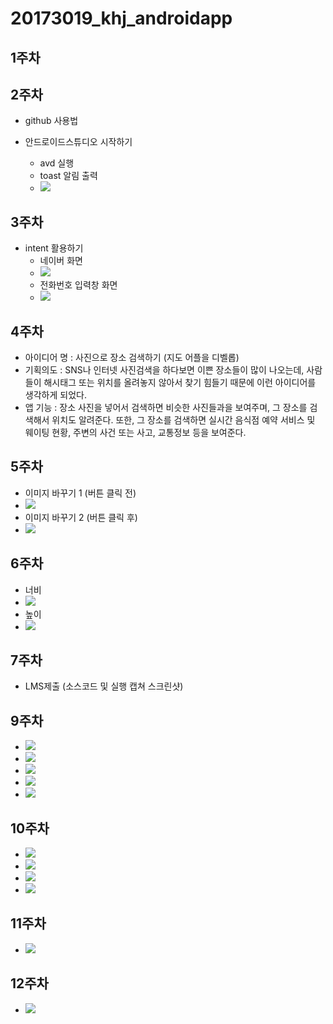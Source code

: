 # 20173019_khj_androidapp

## 1주차

## 2주차

  - github 사용법
  
  - 안드로이드스튜디오 시작하기
      - avd 실행
      - toast 알림 출력
      - <img width="" height="" src="/png/2주차과제.png"></img>
## 3주차
   - intent 활용하기
      - 네이버 화면
      - <img width="" height="" src="/png/3주차과제_2.png"></img>
      - 전화번호 입력창 화면
      - <img width="" height="" src="/png/3주차과제_1.png"></img>
## 4주차
  - 아이디어 명 : 사진으로 장소 검색하기 (지도 어플을 디벨롭)
  - 기획의도 : SNS나 인터넷 사진검색을 하다보면 이쁜 장소들이 많이 나오는데, 사람들이 해시태그 또는 위치를 올려놓지 않아서 찾기 힘들기 때문에 이런 아이디어를 생각하게 되었다.
  - 앱 기능 : 장소 사진을 넣어서 검색하면 비슷한 사진들과을 보여주며, 그 장소를 검색해서 위치도 알려준다. 또한, 그 장소를 검색하면 실시간 음식점 예약 서비스 및 웨이팅 현황, 주변의 사건 또는 사고, 교통정보 등을 보여준다.
## 5주차
  - 이미지 바꾸기 1 (버튼 클릭 전)
  - <img width="" height="" src="/png/5주차과제_1.png"></img>
  - 이미지 바꾸기 2 (버튼 클릭 후)
  - <img width="" height="" src="/png/5주차과제_2.png"></img>
## 6주차
- 너비
- <img width="" height="" src="/png/6주차과제_1.png"></img>
- 높이
- <img width="" height="" src="/png/6주차과제_2.png"></img>
## 7주차
- LMS제출 (소스코드 및 실행 캡쳐 스크린샷)
## 9주차
- <img width="" height="" src="/png/9주차과제_1.png"></img>
- <img width="" height="" src="/png/9주차과제_2.png"></img>
- <img width="" height="" src="/png/9주차과제_3.png"></img>
- <img width="" height="" src="/png/9주차과제_4.png"></img>
- <img width="" height="" src="/png/9주차과제_5.png"></img>
## 10주차
- <img width="" height="" src="/png/10주차과제_1.png"></img>
- <img width="" height="" src="/png/10주차과제_2.png"></img>
- <img width="" height="" src="/png/10주차과제_3.png"></img>
- <img width="" height="" src="/png/10주차과제_4.png"></img>
## 11주차
- <img width="" height="" src="/png/11주차과제.png"></img>
## 12주차
- <img width="" height="" src="/png/12주차과제.png"></img>
